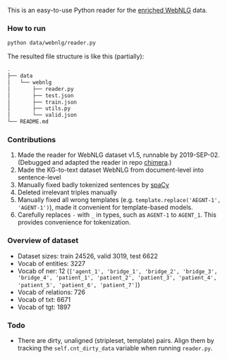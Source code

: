 This is an easy-to-use Python reader for the [enriched WebNLG](https://github.com/ThiagoCF05/webnlg) data.

### How to run
```bash
python data/webnlg/reader.py
```
The resulted file structure is like this (partially):
```bash
.
├── data
│   └── webnlg
│       ├── reader.py
│       ├── test.json
│       ├── train.json
│       ├── utils.py
│       └── valid.json
└── README.md
```

### Contributions
1. Made the reader for WebNLG dataset v1.5, runnable by 2019-SEP-02. (Debugged and adapted the reader in repo [chimera](https://github.com/AmitMY/chimera).)
1. Made the KG-to-text dataset WebNLG from document-level into sentence-level
1. Manually fixed badly tokenized sentences by [spaCy](https://spacy.io/)
1. Deleted irrelevant triples manually
1. Manually fixed all wrong templates (e.g. `template.replace('AEGNT-1', 'AGENT-1')`), made it convenient for template-based models.
1. Carefully replaces `-` with `_` in types, such as `AGENT-1` to `AGENT_1`. This provides convenience for tokenization.

### Overview of dataset
- Dataset sizes: train 24526, valid 3019, test 6622
- Vocab of entities: 3227
- Vocab of ner: 12 (`['agent_1', 'bridge_1', 'bridge_2', 'bridge_3', 'bridge_4', 'patient_1', 'patient_2', 'patient_3', 'patient_4', 'patient_5', 'patient_6', 'patient_7']`)
- Vocab of relations: 726
- Vocab of txt: 6671
- Vocab of tgt: 1897


### Todo
- There are dirty, unaligned (stripleset, template) pairs. Align them by tracking the `self.cnt_dirty_data` variable when running `reader.py`.



